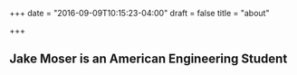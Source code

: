 +++
date = "2016-09-09T10:15:23-04:00"
draft = false
title = "about"

+++

## Jake Moser is an American Engineering Student
